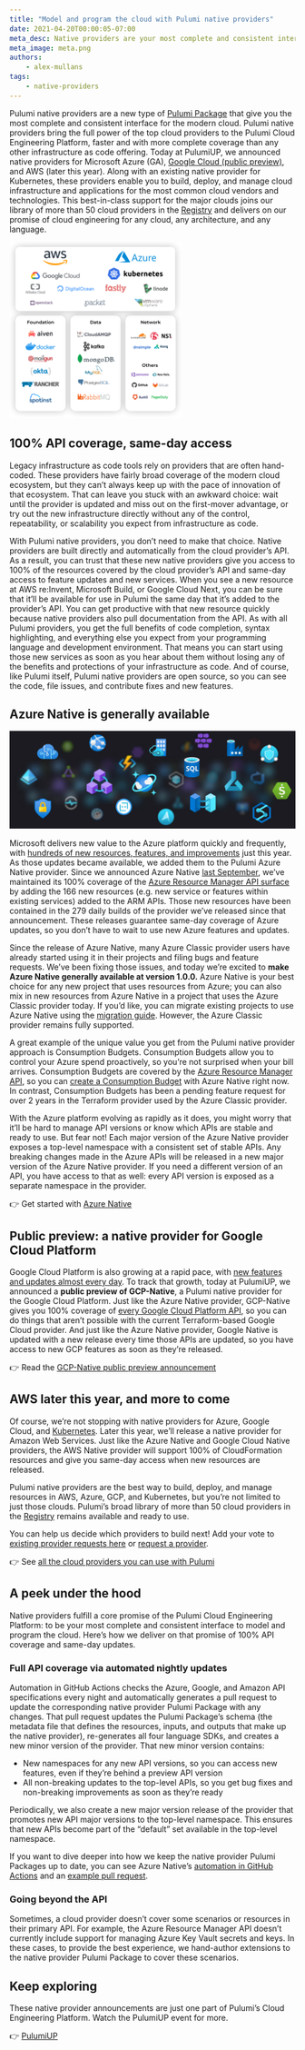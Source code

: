 ```yaml
---
title: "Model and program the cloud with Pulumi native providers"
date: 2021-04-20T00:00:05-07:00
meta_desc: Native providers are your most complete and consistent interface for the modern cloud
meta_image: meta.png
authors:
    - alex-mullans
tags:
    - native-providers
---
```


Pulumi native providers are a new type of [Pulumi Package](/blog/pulumiup-pulumi-packages-multi-language-components/) that give you the most complete and consistent interface for the modern cloud. Pulumi native providers bring the full power of the top cloud providers to the Pulumi Cloud Engineering Platform, faster and with more complete coverage than any other infrastructure as code offering. Today at PulumiUP, we announced native providers for Microsoft Azure (GA), [Google Cloud (public preview)](/blog/pulumiup-google-native-provider), and AWS (later this year). Along with an existing native provider for Kubernetes, these providers enable you to build, deploy, and manage cloud infrastructure and applications for the most common cloud vendors and technologies. This best-in-class support for the major clouds joins our library of more than 50 cloud providers in the [Registry](/registry/) and delivers on our promise of cloud engineering for any cloud, any architecture, and any language.

<!--more-->

![Photo showing the more than 50 cloud providers supported by Pulumi](providers.png)

## 100% API coverage, same-day access

Legacy infrastructure as code tools rely on providers that are often hand-coded. These providers have fairly broad coverage of the modern cloud ecosystem, but they can’t always keep up with the pace of innovation of that ecosystem. That can leave you stuck with an awkward choice: wait until the provider is updated and miss out on the first-mover advantage, or try out the new infrastructure directly without any of the control, repeatability, or scalability you expect from infrastructure as code.

With Pulumi native providers, you don’t need to make that choice. Native providers are built directly and automatically from the cloud provider’s API. As a result, you can trust that these new native providers give you access to 100% of the resources covered by the cloud provider’s API and same-day access to feature updates and new services. When you see a new resource at AWS re:Invent, Microsoft Build, or Google Cloud Next, you can be sure that it’ll be available for use in Pulumi the same day that it’s added to the provider’s API. You can get productive with that new resource quickly because native providers also pull documentation from the API. As with all Pulumi providers, you get the full benefits of code completion, syntax highlighting, and everything else you expect from your programming language and development environment. That means you can start using those new services as soon as you hear about them without losing any of the benefits and protections of your infrastructure as code. And of course, like Pulumi itself, Pulumi native providers are open source, so you can see the code, file issues, and contribute fixes and new features.

## Azure Native is generally available

![Photo showing icons of various Microsoft Azure services](azure-hero.png)

Microsoft delivers new value to the Azure platform quickly and frequently, with [hundreds of new resources, features, and improvements](https://azure.microsoft.com/en-us/updates/) just this year. As those updates became available, we added them to the Pulumi Azure Native provider. Since we announced Azure Native [last September](/blog/announcing-nextgen-azure-provider/), we’ve maintained its 100% coverage of the [Azure Resource Manager API surface](https://docs.microsoft.com/en-us/rest/api/azure/) by adding the 166 new resources (e.g. new service or features within existing services) added to the ARM APIs. Those new resources have been contained in the 279 daily builds of the provider we’ve released since that announcement. These releases guarantee same-day coverage of Azure updates, so you don’t have to wait to use new Azure features and updates.

Since the release of Azure Native, many Azure Classic provider users have already started using it in their projects and filing bugs and feature requests. We’ve been fixing those issues, and today we’re excited to ****make Azure Native generally available at version 1.0.0.**** Azure Native is your best choice for any new project that uses resources from Azure; you can also mix in new resources from Azure Native in a project that uses the Azure Classic provider today. If you’d like, you can migrate existing projects to use Azure Native using the [migration guide](/registry/packages/azure-native/from-classic/). However, the Azure Classic provider remains fully supported.

A great example of the unique value you get from the Pulumi native provider approach is Consumption Budgets. Consumption Budgets allow you to control your Azure spend proactively, so you’re not surprised when your bill arrives. Consumption Budgets are covered by the [Azure Resource Manager API](https://docs.microsoft.com/en-us/azure/cost-management-billing/manage/consumption-api-overview), so you can [create a Consumption Budget](https://www.pulumi.com/registry/packages/azure-native/api-docs/consumption/budget/) with Azure Native right now. In contrast, Consumption Budgets has been a pending feature request for over 2 years in the Terraform provider used by the Azure Classic provider.

With the Azure platform evolving as rapidly as it does, you might worry that it’ll be hard to manage API versions or know which APIs are stable and ready to use. But fear not! Each major version of the Azure Native provider exposes a top-level namespace with a consistent set of stable APIs. Any breaking changes made in the Azure APIs will be released in a new major version of the Azure Native provider. If you need a different version of an API, you have access to that as well: every API version is exposed as a separate namespace in the provider.

👉 Get started with [Azure Native](/registry/packages/azure-native/)

## Public preview: a native provider for Google Cloud Platform

Google Cloud Platform is also growing at a rapid pace, with [new features and updates almost every day](https://cloud.google.com/blog/products/gcp). To track that growth, today at PulumiUP, we announced a **public preview of GCP-Native**, a Pulumi native provider for the Google Cloud Platform. Just like the Azure Native provider, GCP-Native gives you 100% coverage of [every Google Cloud Platform API](https://developers.google.com/discovery/), so you can do things that aren’t possible with the current Terraform-based Google Cloud provider<!--TODO add examples-->. And just like the Azure Native provider, Google Native is updated with a new release every time those APIs are updated, so you have access to new GCP features as soon as they’re released.

👉 Read the [GCP-Native public preview announcement](/blog/pulumiup-google-native-provider/)

## AWS later this year, and more to come

Of course, we’re not stopping with native providers for Azure, Google Cloud, and [Kubernetes](/registry/packages/kubernetes/). Later this year, we’ll release a native provider for Amazon Web Services. Just like the Azure Native and Google Cloud Native providers, the AWS Native provider will support 100% of CloudFormation resources and give you same-day access when new resources are released.

Pulumi native providers are the best way to build, deploy, and manage resources in AWS, Azure, GCP, and Kubernetes, but you’re not limited to just those clouds. Pulumi’s broad library of more than 50 cloud providers in the [Registry](/registry/) remains available and ready to use.

You can help us decide which providers to build next! Add your vote to [existing provider requests here](https://github.com/pulumi/pulumi/issues?q=is%3Aopen+is%3Aissue+label%3Aarea%2Fproviders+label%3Akind%2Fenhancement) or [request a provider](https://github.com/pulumi/pulumi/issues/new?assignees=&labels=kind%2Fenhancement,area%2Fproviders&template=1-feature-request.md).

👉 See [all the cloud providers you can use with Pulumi](/registry/)

## A peek under the hood

Native providers fulfill a core promise of the Pulumi Cloud Engineering Platform: to be your most complete and consistent interface to model and program the cloud. Here’s how we deliver on that promise of 100% API coverage and same-day updates.

### Full API coverage via automated nightly updates

Automation in GitHub Actions checks the Azure, Google, and Amazon API specifications every night and automatically generates a pull request to update the corresponding native provider Pulumi Package with any changes. That pull request updates the Pulumi Package’s schema (the metadata file that defines the resources, inputs, and outputs that make up the native provider), re-generates all four language SDKs, and creates a new minor version of the provider. That new minor version contains:

- New namespaces for any new API versions, so you can access new features, even if they’re behind a preview API version
- All non-breaking updates to the top-level APIs, so you get bug fixes and non-breaking improvements as soon as they’re ready

Periodically, we also create a new major version release of the provider that promotes new API major versions to the top-level namespace. This ensures that new APIs become part of the “default” set available in the top-level namespace.

If you want to dive deeper into how we keep the native provider Pulumi Packages up to date, you can see Azure Native’s [automation in GitHub Actions](https://github.com/pulumi/pulumi-azure-native/actions/workflows/nightly-sdk-generation.yml) and an [example pull request](https://github.com/pulumi/pulumi-azure-native/pull/728).

### Going beyond the API

Sometimes, a cloud provider doesn’t cover some scenarios or resources in their primary API. For example, the Azure Resource Manager API doesn’t currently include support for managing Azure Key Vault secrets and keys. In these cases, to provide the best experience, we hand-author extensions to the native provider Pulumi Package to cover these scenarios.

## Keep exploring

These native provider announcements are just one part of Pulumi’s Cloud Engineering Platform. Watch the PulumiUP event for more.

👉 [PulumiUP](https://www.pulumi.com/pulumi-up/)
